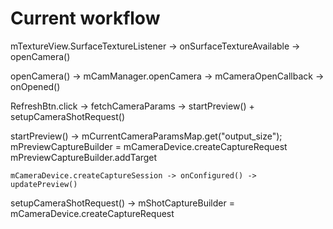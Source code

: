 # Current workflow
mTextureView.SurfaceTextureListener -> onSurfaceTextureAvailable -> openCamera()

openCamera() -> mCamManager.openCamera -> mCameraOpenCallback -> onOpened()

RefreshBtn.click -> fetchCameraParams -> startPreview() + setupCameraShotRequest()

startPreview() -> mCurrentCameraParamsMap.get("output_size");
	mPreviewCaptureBuilder = mCameraDevice.createCaptureRequest
	mPreviewCaptureBuilder.addTarget

	mCameraDevice.createCaptureSession -> onConfigured() -> updatePreview()

setupCameraShotRequest() -> mShotCaptureBuilder = mCameraDevice.createCaptureRequest
